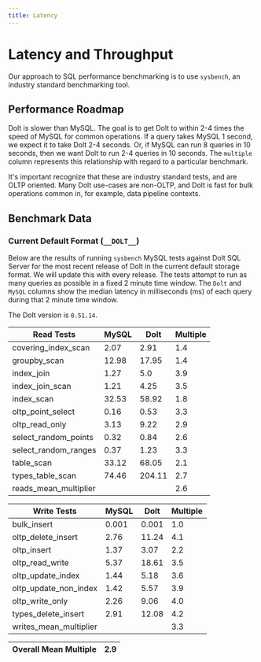 ```yaml
---
title: Latency
---
```


# Latency and Throughput

Our approach to SQL performance benchmarking is to use `sysbench`, an
industry standard benchmarking tool.

## Performance Roadmap

Dolt is slower than MySQL. The goal is to get Dolt to within 2-4 times
the speed of MySQL for common operations. If a query takes MySQL 1
second, we expect it to take Dolt 2-4 seconds. Or, if MySQL can run 8
queries in 10 seconds, then we want Dolt to run 2-4 queries in 10
seconds. The `multiple` column represents this relationship with
regard to a particular benchmark.

It's important recognize that these are industry standard tests, and
are OLTP oriented. Many Dolt use-cases are non-OLTP, and Dolt is fast
for bulk operations common in, for example, data pipeline contexts.

## Benchmark Data

### Current Default Format (`__DOLT__`)

Below are the results of running `sysbench` MySQL tests against Dolt
SQL Server for the most recent release of Dolt in the current default 
storage format. We will update this with every release. The tests 
attempt to run as many queries as possible in a fixed 2 minute time 
window. The `Dolt` and `MySQL` columns show the median latency in 
milliseconds (ms) of each query during that 2 minute time window.

The Dolt version is `0.51.14`.

<!-- START___DOLT___LATENCY_RESULTS_TABLE -->
|       Read Tests        | MySQL |  Dolt  | Multiple |
|-------------------------|-------|--------|----------|
| covering\_index\_scan   |  2.07 |   2.91 |      1.4 |
| groupby\_scan           | 12.98 |  17.95 |      1.4 |
| index\_join             |  1.27 |    5.0 |      3.9 |
| index\_join\_scan       |  1.21 |   4.25 |      3.5 |
| index\_scan             | 32.53 |  58.92 |      1.8 |
| oltp\_point\_select     |  0.16 |   0.53 |      3.3 |
| oltp\_read\_only        |  3.13 |   9.22 |      2.9 |
| select\_random\_points  |  0.32 |   0.84 |      2.6 |
| select\_random\_ranges  |  0.37 |   1.23 |      3.3 |
| table\_scan             | 33.12 |  68.05 |      2.1 |
| types\_table\_scan      | 74.46 | 204.11 |      2.7 |
| reads\_mean\_multiplier |       |        |      2.6 |

|       Write Tests        | MySQL | Dolt  | Multiple |
|--------------------------|-------|-------|----------|
| bulk\_insert             | 0.001 | 0.001 |      1.0 |
| oltp\_delete\_insert     |  2.76 | 11.24 |      4.1 |
| oltp\_insert             |  1.37 |  3.07 |      2.2 |
| oltp\_read\_write        |  5.37 | 18.61 |      3.5 |
| oltp\_update\_index      |  1.44 |  5.18 |      3.6 |
| oltp\_update\_non\_index |  1.42 |  5.57 |      3.9 |
| oltp\_write\_only        |  2.26 |  9.06 |      4.0 |
| types\_delete\_insert    |  2.91 | 12.08 |      4.2 |
| writes\_mean\_multiplier |       |       |      3.3 |

| Overall Mean Multiple | 2.9 |
|-----------------------|-----|
<!-- END___DOLT___LATENCY_RESULTS_TABLE -->
<br/>
